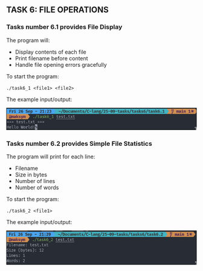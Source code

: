 ## TASK 6: FILE OPERATIONS

### Tasks number 6.1 provides File Display

The program will: 
- Display contents of each file
- Print filename before content
- Handle file opening errors gracefully

To start the program:

```
./task6_1 <file1> <file2>
```

The example input/output:

![task5.1-example-output-1](../images/task6.1-1.png)

### Tasks number 6.2 provides Simple File Statistics

The program will print for each line:
- Filename
- Size in bytes
- Number of lines
- Number of words

To start the program:

```
./task6_2 <file1> 
```

The example input/output:

![task6.2-example-output-1](../images/task6.2-1.png)